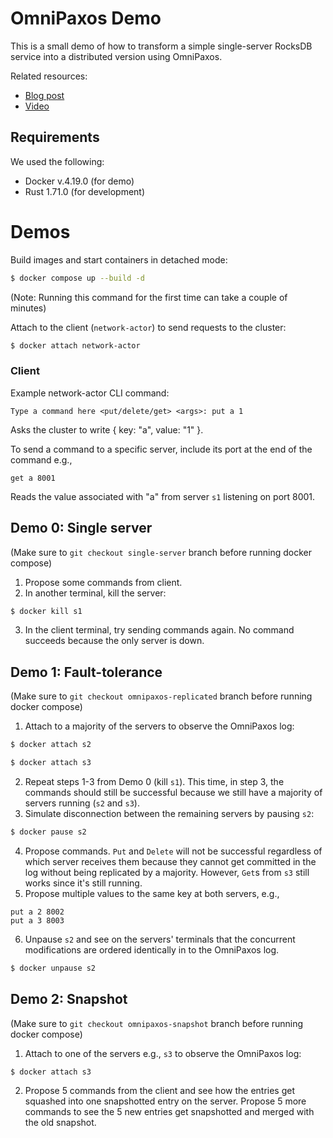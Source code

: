 # OmniPaxos Demo
This is a small demo of how to transform a simple single-server RocksDB service into a distributed version using OmniPaxos.

Related resources:
- [Blog post](https://omnipaxos.com/blog/building-distributed-rocksdb-with-omnipaxos-in-8-minutes/)
- [Video](https://youtu.be/4VqB0-KOsms)

## Requirements
We used the following:
- Docker v.4.19.0 (for demo)
- Rust 1.71.0 (for development)

# Demos
Build images and start containers in detached mode:
```bash
$ docker compose up --build -d
```
(Note: Running this command for the first time can take a couple of minutes)

Attach to the client (`network-actor`) to send requests to the cluster:
```bash
$ docker attach network-actor
```
### Client
Example network-actor CLI command:
```
Type a command here <put/delete/get> <args>: put a 1
```
Asks the cluster to write { key: "a", value: "1" }.

To send a command to a specific server, include its port at the end of the command e.g.,
```
get a 8001
```
Reads the value associated with "a" from server `s1` listening on port 8001.

## Demo 0: Single server
(Make sure to `git checkout single-server` branch before running docker compose)
1. Propose some commands from client.
2. In another terminal, kill the server:
```bash
$ docker kill s1
```
3. In the client terminal, try sending commands again. No command succeeds because the only server is down.

## Demo 1: Fault-tolerance
(Make sure to `git checkout omnipaxos-replicated` branch before running docker compose)
1. Attach to a majority of the servers to observe the OmniPaxos log:
```bash
$ docker attach s2
```
```bash
$ docker attach s3
```
2. Repeat steps 1-3 from Demo 0 (kill `s1`). This time, in step 3, the commands should still be successful because we still have a majority of servers running (`s2` and `s3`).
3. Simulate disconnection between the remaining servers by pausing `s2`:
```bash
$ docker pause s2
```
4. Propose commands. ``Put`` and ``Delete`` will not be successful regardless of which server receives them because they cannot get committed in the log without being replicated by a majority. However, ``Get``s from `s3` still works since it's still running.
5. Propose multiple values to the same key at both servers, e.g.,
```
put a 2 8002
put a 3 8003
```
6. Unpause ``s2`` and see on the servers' terminals that the concurrent modifications are ordered identically in to the OmniPaxos log.
```bash
$ docker unpause s2
```

## Demo 2: Snapshot
(Make sure to `git checkout omnipaxos-snapshot` branch before running docker compose)
1. Attach to one of the servers e.g., ``s3`` to observe the OmniPaxos log:
```bash
$ docker attach s3
```
2. Propose 5 commands from the client and see how the entries get squashed into one snapshotted entry on the server. Propose 5 more commands to see the 5 new entries get snapshotted and merged with the old snapshot.